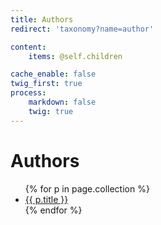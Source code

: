 ```yaml
---
title: Authors
redirect: 'taxonomy?name=author'

content:
    items: @self.children

cache_enable: false
twig_first: true
process:
    markdown: false
    twig: true
---
```


<h1>Authors</h1>
<ul>
{% for p in page.collection %}
    <li><a href="{{ p.url }}">{{ p.title }}</a></li>
{% endfor %}
</ul>

